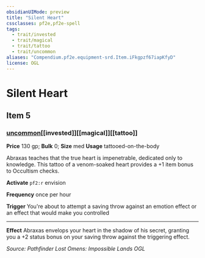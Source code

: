 ```yaml
---
obsidianUIMode: preview
title: "Silent Heart"
cssclasses: pf2e,pf2e-spell
tags:
  - trait/invested
  - trait/magical
  - trait/tattoo
  - trait/uncommon
aliases: "Compendium.pf2e.equipment-srd.Item.iFkgpzf67iapKfyD"
license: OGL
---
```

# Silent Heart
## Item 5
### [uncommon](uncommon "Uncommon Rarity Trait")[[invested]][[magical]][[tattoo]]


**Price** 130 gp; 
**Bulk** 0; **Size** med
**Usage** tattooed-on-the-body

Abraxas teaches that the true heart is impenetrable, dedicated only to knowledge. This tattoo of a venom-soaked heart provides a +1 item bonus to Occultism checks.

**Activate** `pf2:r` envision

**Frequency** once per hour

**Trigger** You're about to attempt a saving throw against an emotion effect or an effect that would make you controlled

* * *

**Effect** Abraxas envelops your heart in the shadow of his secret, granting you a +2 status bonus on your saving throw against the triggering effect.

*Source: Pathfinder Lost Omens: Impossible Lands*
*OGL*